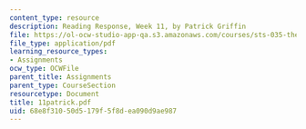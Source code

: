 ```yaml
---
content_type: resource
description: Reading Response, Week 11, by Patrick Griffin
file: https://ol-ocw-studio-app-qa.s3.amazonaws.com/courses/sts-035-the-history-of-computing-spring-2004/68e8f31050d5179f5f8dea090d9ae987_11patrick.pdf
file_type: application/pdf
learning_resource_types:
- Assignments
ocw_type: OCWFile
parent_title: Assignments
parent_type: CourseSection
resourcetype: Document
title: 11patrick.pdf
uid: 68e8f310-50d5-179f-5f8d-ea090d9ae987
---
```

